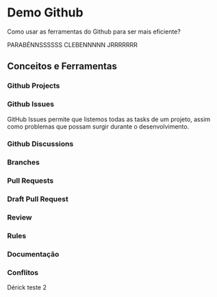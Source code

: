 # Demo Github

Como usar as ferramentas do Github para ser mais eficiente?

PARABÉNNSSSSSS CLEBENNNNN JRRRRRRR

## Conceitos e Ferramentas

### Github Projects

### Github Issues

GitHub Issues permite que listemos todas as tasks de um projeto, assim como problemas que possam surgir durante o desenvolvimento.

### Github Discussions

### Branches

### Pull Requests

### Draft Pull Request

### Review

### Rules

### Documentação

### Conflitos

Dérick teste 2